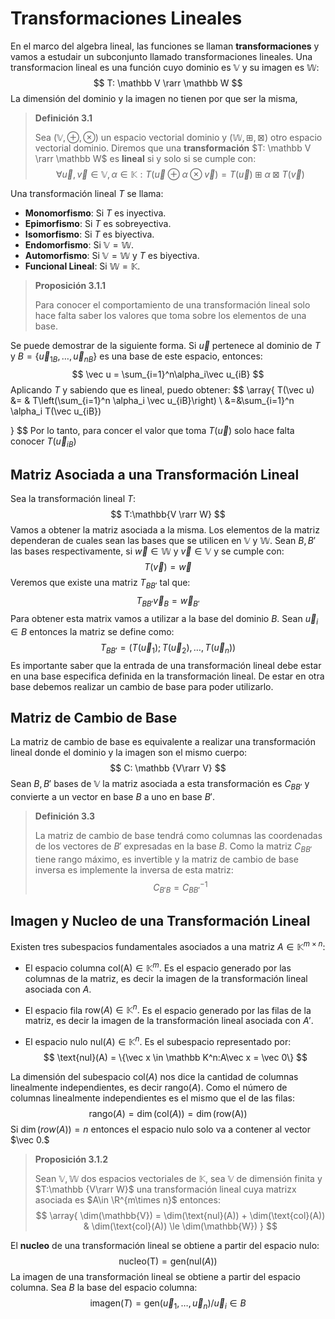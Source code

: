 # Transformaciones Lineales

En el marco del algebra lineal, las funciones se llaman **transformaciones**  y vamos a estudair un subconjunto llamado transformaciones lineales. Una transformacion lineal es una función cuyo dominio es $\mathbb V$ y su imagen es $\mathbb W:$
$$
T: \mathbb V \rarr \mathbb W
$$
La dimensión del dominio y la imagen no tienen por que ser la misma,

> **Definición 3.1**
>
> Sea $(\mathbb V,\oplus,\otimes)$ un espacio vectorial dominio y $(\mathbb W,\boxplus,\boxtimes)$ otro espacio vectorial dominio. Diremos que una **transformación** $T: \mathbb V \rarr \mathbb W$ es **lineal** si y solo si se cumple con:
> $$
> \forall \vec u,\vec v \in \mathbb V,\alpha \in \mathbb K:T(\vec u \oplus\alpha \otimes \vec v) = T(\vec u) \boxplus \alpha \boxtimes T(\vec v)
> $$

Una transformación lineal $T$ se llama:

- **Monomorfismo**: Si $T$ es inyectiva.
- **Epimorfismo**: Si $T$ es sobreyectiva.
- **Isomorfismo**: Si $T$ es biyectiva.
- **Endomorfismo**: Si $\mathbb{V = W}.$
- **Automorfismo**: Si $\mathbb{V = W}$ y $T$ es biyectiva.
- **Funcional Lineal**: Si $\mathbb{W = K}.$

> **Proposición 3.1.1**
>
> Para conocer el comportamiento de una transformación lineal solo hace falta saber los valores que toma sobre los elementos de una base.

Se puede demostrar de la siguiente forma. Si $\vec u$ pertenece al dominio de $T$ y $B=\{\vec u_{1B},\dots,\vec u_{nB}\}$ es una base de este espacio, entonces:
$$
\vec u = \sum_{i=1}^n\alpha_i\vec u_{iB}
$$
Aplicando $T$ y sabiendo que es lineal, puedo obtener:
$$
\array{
T(\vec u) &= & T\left(\sum_{i=1}^n \alpha_i \vec u_{iB}\right)
\\
&=&\sum_{i=1}^n \alpha_i T(\vec u_{iB})

}
$$
Por lo tanto, para concer el valor que toma $T(\vec u)$ solo hace falta conocer $T(\vec u_{iB})$

## Matriz Asociada a una Transformación Lineal

Sea la transformación lineal $T:$
$$
T:\mathbb{V \rarr W}
$$
Vamos a obtener la matriz asociada a la misma. Los elementos de la matriz dependeran de cuales sean las bases que se utilicen en $\mathbb V$ y $\mathbb W.$ Sean $B,B'$ las bases respectivamente, si $\vec w \in \mathbb W$ y $\vec v \in \mathbb V$ y se cumple con:
$$
T(\vec v) = \vec w
$$
Veremos que existe una matriz $T_{BB'}$ tal que:
$$
T_{BB'}\vec v_B = \vec w_{B'}
$$
Para obtener esta matrix vamos a utilizar a la base del dominio $B.$ Sean $\vec u_i \in B$ entonces la matriz se define como:
$$
T_{BB'} = (T(\vec u_1);T(\vec u_2),\dots,T(\vec u_n))
$$
Es importante saber que la entrada de una transformación lineal debe estar en una base especifica definida en la transformación lineal. De estar en otra base debemos realizar un cambio de base para poder utilizarlo.

## Matriz de Cambio de Base

La matriz de cambio de base es equivalente a realizar una transformación lineal donde el dominio y la imagen son el mismo cuerpo:
$$
C: \mathbb {V\rarr V}
$$
 Sean $B,B'$ bases de $\mathbb V$ la matriz asociada a esta transformación es $C_{BB'}$ y convierte a un vector en base $B$ a uno en base $B'.$

> **Definición 3.3**
>
> La matriz de cambio de base tendrá como columnas las coordenadas de los vectores de $B'$ expresadas en la base $B.$ Como la matriz $C_{BB'}$ tiene rango máximo, es invertible y la matriz de cambio de base inversa es implemente la inversa de esta matriz:
> $$
> C_{B'B} = C_{BB'}^{-1}
> $$

## Imagen y Nucleo de una Transformación Lineal

Existen tres subespacios fundamentales asociados a una matriz $A\in \mathbb K^{m\times n}:$

- El espacio columna $\text{col(A)} \in \mathbb {K}^m.$ Es el espacio generado por las columnas de la matriz, es decir la imagen de la transformación lineal asociada con $A.$

- El espacio fila $\text{row}(A) \in \mathbb K^n.$ Es el espacio generado por las filas de la matriz, es decir la imagen de la transformación lineal asociada con $A'.$

- El espacio nulo $\text{nul}(A) \in \mathbb K^n.$ Es el subespacio representado por:
  $$
  \text{nul}(A) = \{\vec x \in \mathbb K^n:A\vec x = \vec 0\}
  $$

La dimensión del subespacio $\text{col}(A)$ nos dice la cantidad de columnas linealmente independientes, es decir $\text{rango}(A).$ Como el número de columnas linealmente independientes es el mismo que el de las filas:
$$
\text{rango}(A)  = \dim(\text{col}(A)) = \dim(\text{row(A)})
$$
Si $\dim(row(A))=n$ entonces el espacio nulo solo va a contener al vector $\vec 0.$

> **Proposición 3.1.2**
>
> Sean $\mathbb{V,W}$ dos espacios vectoriales de $\mathbb K,$ sea $\mathbb{V}$ de dimensión finita y $T:\mathbb {V\rarr W}$ una transformación lineal cuya matrizx asociada es $A\in \R^{m\times n}$ entonces:
> $$
> \array{
> \dim(\mathbb{V}) = \dim(\text{nul}(A)) + \dim(\text{col}(A)) & \dim(\text{col}(A)) \le \dim(\mathbb{W})
> }
> $$

El **nucleo** de una transformación lineal se obtiene a partir del espacio nulo:
$$
\text{nucleo(T)} = \text{gen}(\text{nul}(A))
$$
La imagen de una transformación lineal se obtiene a partir del espacio columna. Sea $B$ la base del espacio columna:
$$
\text{imagen}(T) = \text{gen}(\vec u_1,\dots,\vec u_n)/ \vec u_i \in B
$$
 